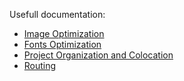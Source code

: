 Usefull documentation:

- [Image Optimization](https://nextjs.org/docs/app/building-your-application/optimizing/images)
- [Fonts Optimization](https://nextjs.org/docs/app/building-your-application/optimizing/fonts)
- [Project Organization and Colocation](https://nextjs.org/docs/app/building-your-application/routing/colocation)
- [Routing](https://nextjs.org/docs/app/building-your-application/routing/linking-and-navigating#how-routing-and-navigation-works)
